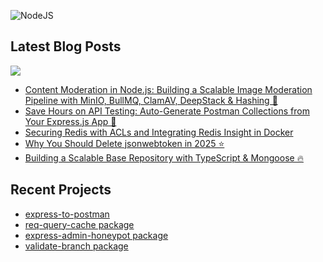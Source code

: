 ![NodeJS](https://img.shields.io/badge/node.js-6DA55F?style=for-the-badge&logo=node.js&logoColor=white)


## Latest Blog Posts
<a href="https://dev.to/silentwatcher_95"><img src="https://img.shields.io/badge/dev.to-0A0A0A?style=for-the-badge&logo=devdotto&logoColor=white"/></a>

<!-- BLOG-POST-LIST:START -->
- [Content Moderation in Node.js: Building a Scalable Image Moderation Pipeline with MinIO, BullMQ, ClamAV, DeepStack &amp; Hashing 🧬](https://dev.to/silentwatcher_95/content-moderation-in-nodejs-building-a-scalable-image-moderation-pipeline-with-minio-bullmq-f53)
- [Save Hours on API Testing: Auto-Generate Postman Collections from Your Express.js App 🧪](https://dev.to/silentwatcher_95/save-hours-on-api-testing-auto-generate-postman-collections-from-your-expressjs-app-mbo)
- [Securing Redis with ACLs and Integrating Redis Insight in Docker](https://dev.to/silentwatcher_95/securing-redis-with-acls-and-integrating-redis-insight-in-docker-59c1)
- [Why You Should Delete jsonwebtoken in 2025 ⭐](https://dev.to/silentwatcher_95/why-you-should-delete-jsonwebtoken-in-2025-1o7n)
- [Building a Scalable Base Repository with TypeScript &amp; Mongoose 🔥](https://dev.to/silentwatcher_95/building-a-scalable-base-repository-with-typescript-mongoose-2p9h)
<!-- BLOG-POST-LIST:END -->

## Recent Projects
- [express-to-postman](https://www.npmjs.com/package/express-to-postman)
- [req-query-cache package](https://www.npmjs.com/package/req-query-cache)
- [express-admin-honeypot package](https://www.npmjs.com/package/express-admin-honeypot)
- [validate-branch package](https://www.npmjs.com/package/validate-branch)
